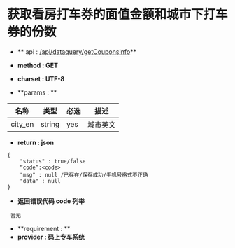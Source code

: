 
# 获取看房打车券的面值金额和城市下打车券的份数

* ** api : [/api/dataquery/getCouponsInfo](/api/dataquery/getCouponsInfo)** 

* **method : GET**

* **charset : UTF-8**

* **params : **

| 名称|类型| 必选 | 描述|
| -- | -- | -- | -- |
| city_en  | string | yes| 城市英文 |

* **return : json**

```
{
    "status" : true/false
    “code”:<code>
    "msg" : null /已存在/保存成功/手机号格式不正确 
    "data" : null
}
```
* **返回错误代码 code 列举**

```
 暂无

```


* **requirement : **
* **provider : 码上专车系统**
